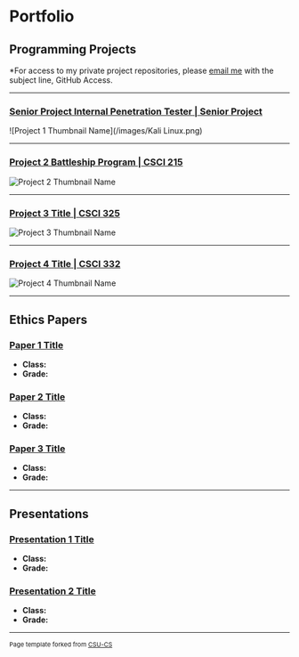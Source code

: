 Portfolio
=========

Programming Projects
--------------------

*For access to my private project repositories, please [email me](mailto:mtpoor@csustudent.net?subject=GitHub%20Access) with the subject line, GitHub Access.

---
### [Senior Project Internal Penetration Tester | Senior Project](project1)

![Project 1 Thumbnail Name](/images/Kali Linux.png)

---
### [Project 2 Battleship Program | CSCI 215](project2)

![Project 2 Thumbnail Name](images/dummy_thumbnail.jpg)

---
### [Project 3 Title | CSCI 325](project3)

![Project 3 Thumbnail Name](images/dummy_thumbnail.jpg)

---
### [Project 4 Title | CSCI 332](project4)

![Project 4 Thumbnail Name](images/dummy_thumbnail.jpg)

---

Ethics Papers
-------------

### [Paper 1 Title](/pdf/sample_presentation.pdf)

-   **Class:**  
-   **Grade:**

### [Paper 2 Title](/pdf/sample_presentation.pdf)

-   **Class:** 
-   **Grade:**

### [Paper 3 Title](/pdf/sample_presentation.pdf)

-   **Class:** 
-   **Grade:**

---

Presentations
-------------

### [Presentation 1 Title](/pdf/sample_presentation.pdf)

- **Class:** 
- **Grade:**


### [Presentation 2 Title](/pdf/sample_presentation.pdf)

- **Class:** 
- **Grade:**

---

<p style="font-size:11px">Page template forked from <a href="https://github.com/csu-cs/csci-portfolio">CSU-CS</a></p>
<!-- Remove above link if you don't want to attributive -->
